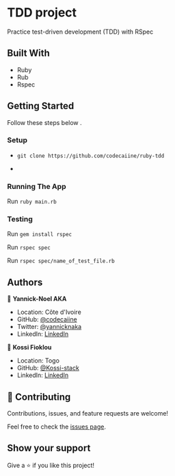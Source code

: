 # TDD project

Practice test-driven development (TDD) with RSpec

## Built With
- Ruby
- Rub
- Rspec

## Getting Started
Follow these steps below .

### Setup
- ```git clone https://github.com/codecaiine/ruby-tdd```

- ```cd ruby-tdd
### Running The App
Run ```ruby main.rb``` 

### Testing

Run ```gem install rspec``` 

Run ```rspec spec``` 

Run ```rspec spec/name_of_test_file.rb``` 

## Authors

👤 **Yannick-Noel AKA**

- Location: Côte d'Ivoire
- GitHub: [@codecaiine](https://github.com/codecaiine)
- Twitter: [@yannicknaka](https://twitter.com/yannicknaka)
- LinkedIn: [LinkedIn](https://www.linkedin.com/in/yannick-no%C3%ABl-aka/)

👤 **Kossi Fioklou**

- Location: Togo
- GitHub: [@Kossi-stack](https://github.com/kossi-stack)
- LinkedIn: [LinkedIn](https://www.linkedin.com/in/kossi-stack/)

## 🤝 Contributing

Contributions, issues, and feature requests are welcome!

Feel free to check the [issues page](https://github.com/codecaiine/ruby-tdd/issues).

## Show your support

Give a ⭐️ if you like this project!
